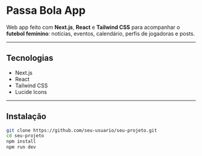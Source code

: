 # Passa Bola App

Web app feito com **Next.js**, **React** e **Tailwind CSS** para acompanhar o **futebol feminino**: notícias, eventos, calendário, perfis de jogadoras e posts.

---

## Tecnologias

- Next.js  
- React  
- Tailwind CSS  
- Lucide Icons  

---

## Instalação

```bash
git clone https://github.com/seu-usuario/seu-projeto.git
cd seu-projeto
npm install
npm run dev
